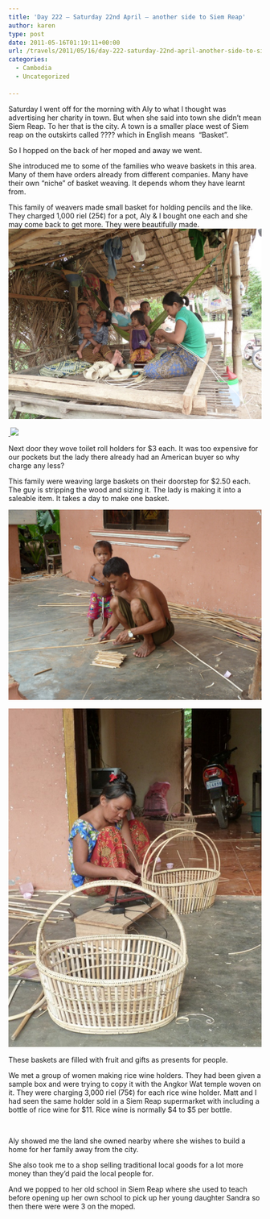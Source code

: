 ```yaml
---
title: 'Day 222 – Saturday 22nd April – another side to Siem Reap'
author: karen
type: post
date: 2011-05-16T01:19:11+00:00
url: /travels/2011/05/16/day-222-saturday-22nd-april-another-side-to-siem-reap/
categories:
  - Cambodia
  - Uncategorized

---
```

Saturday I went off for the morning with Aly to what I thought was advertising her charity in town. But when she said into town she didn’t mean Siem Reap. To her that is the city. A town is a smaller place west of Siem reap on the outskirts called ???? which in English means&nbsp; “Basket”.

So I hopped on the back of her moped and away we went.

She introduced me to some of the families who weave baskets in this area. Many of them have orders already from different companies. Many have their own “niche” of basket weaving. It depends whom they have learnt from.

This family of weavers made small basket for holding pencils and the like. They charged 1,000 riel (25¢) for a pot, Aly & I bought one each and she may come back to get more. They were beautifully made. ![](/travels-wp-content/uploads/2011/05/P1060064.jpg)

[&nbsp;![](/travels-wp-content/uploads/2011/05/P1060069_thumb.jpg)][2]

Next door they wove toilet roll holders for $3 each. It was too expensive for our pockets but the lady there already had an American buyer so why charge any less?

This family were weaving large baskets on their doorstep for $2.50 each. The guy is stripping the wood and sizing it. The lady is making it into a saleable item. It takes a day to make one basket.

![](/travels-wp-content/uploads/2011/05/P1060072.jpg)

![](/travels-wp-content/uploads/2011/05/P1060070.jpg)

These baskets are filled with fruit and gifts as presents for people.

We met a group of women making rice wine holders. They had been given a sample box and were trying to copy it with the Angkor Wat temple woven on it. They were charging 3,000 riel (75¢) for each rice wine holder. Matt and I had seen the same holder sold in a Siem Reap supermarket with including a bottle of rice wine for $11. Rice wine is normally $4 to $5 per bottle.

&nbsp;

Aly showed me the land she owned nearby where she wishes to build a home for her family away from the city.

She also took me to a shop selling traditional local goods for a lot more money than they’d paid the local people for.

And we popped to her old school in Siem Reap where she used to teach before opening up her own school to pick up her young daughter Sandra so then there were were 3 on the moped.

 [1]: http://www.mattburns.co.uk/travels/wp-content/uploads/2011/05/P1060064.jpg
 [2]: http://www.mattburns.co.uk/travels/wp-content/uploads/2011/05/P1060069.jpg
 [3]: http://www.mattburns.co.uk/travels/wp-content/uploads/2011/05/P1060072.jpg
 [4]: http://www.mattburns.co.uk/travels/wp-content/uploads/2011/05/P1060070.jpg